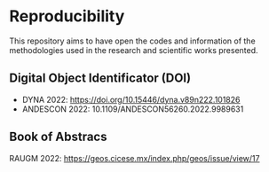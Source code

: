 # Reproducibility
This repository aims to have open the codes and information of the methodologies used in the research and scientific works presented.

## Digital Object Identificator (DOI)
- DYNA 2022: https://doi.org/10.15446/dyna.v89n222.101826
- ANDESCON 2022: 10.1109/ANDESCON56260.2022.9989631

## Book of Abstracs
RAUGM 2022: https://geos.cicese.mx/index.php/geos/issue/view/17
